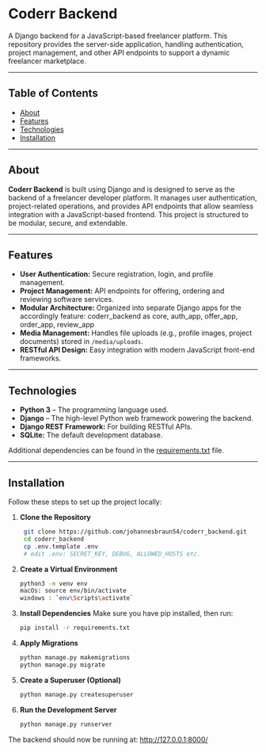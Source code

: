 # Coderr Backend

A Django backend for a JavaScript-based freelancer platform. This repository provides the server-side application, handling authentication, project management, and other API endpoints to support a dynamic freelancer marketplace.

---

## Table of Contents

- [About](#about)
- [Features](#features)
- [Technologies](#technologies)
- [Installation](#installation)
---

## About

**Coderr Backend** is built using Django and is designed to serve as the backend of a freelancer developer platform. It manages user authentication, project-related operations, and provides API endpoints that allow seamless integration with a JavaScript-based frontend. This project is structured to be modular, secure, and extendable.

---

## Features

- **User Authentication:** Secure registration, login, and profile management.
- **Project Management:** API endpoints for offering, ordering and reviewing software services.
- **Modular Architecture:** Organized into separate Django apps for the accordingly feature: coderr_backend as core, auth_app, offer_app, order_app, review_app
- **Media Management:** Handles file uploads (e.g., profile images, project documents) stored in `/media/uploads`.
- **RESTful API Design:** Easy integration with modern JavaScript front-end frameworks.

---

## Technologies

- **Python 3** – The programming language used.
- **Django** – The high-level Python web framework powering the backend.
- **Django REST Framework:** For building RESTful APIs.
- **SQLite:** The default development database.

Additional dependencies can be found in the [requirements.txt](requirements.txt) file.

---

## Installation

Follow these steps to set up the project locally:

1. **Clone the Repository**

   ```bash
    git clone https://github.com/johannesbraun54/coderr_backend.git
    cd coderr_backend
    cp .env.template .env
    # edit .env: SECRET_KEY, DEBUG, ALLOWED_HOSTS etc.

2. **Create a Virtual Environment**

    ```bash
    python3 -m venv env
    macOs: source env/bin/activate 
    windows : `env\Scripts\activate`

3. **Install Dependencies**
    Make sure you have pip installed, then run:
    ```bash
    pip install -r requirements.txt

4. **Apply Migrations**
    ```bash
    python manage.py makemigrations
    python manage.py migrate

5. **Create a Superuser (Optional)**
    ```bash
    python manage.py createsuperuser

6. **Run the Development Server**
    
    ```bash
    python manage.py runserver

The backend should now be running at:
http://127.0.0.1:8000/
